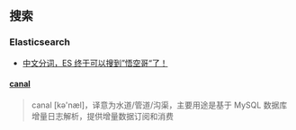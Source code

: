 ## 搜索

### Elasticsearch


* [中文分词，ES 终于可以搜到”悟空哥“了！](https://my.oschina.net/u/4499317/blog/5005677)


#### **[canal](https://github.com/alibaba/canal/wiki)**

> canal [kə'næl]，译意为水道/管道/沟渠，主要用途是基于 MySQL 数据库增量日志解析，提供增量数据订阅和消费
